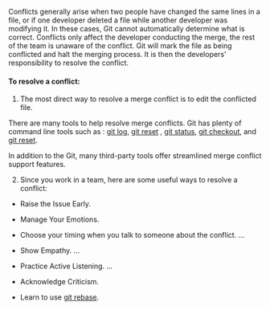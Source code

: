 Conflicts generally arise when two people have changed the same lines in a file, or if one developer deleted a file while another developer was modifying it. In these cases, Git cannot automatically determine what is correct. Conflicts only affect the developer conducting the merge, the rest of the team is unaware of the conflict. Git will mark the file as being conflicted and halt the merging process. It is then the developers' responsibility to resolve the conflict.

#### To resolve a conflict: 

1. The most direct way to resolve a merge conflict is to edit the conflicted file. 

There are many tools to help resolve merge conflicts. Git has plenty of command line tools such as :  [git log](./log.md), [git reset](./reset.md) , [git status](./status.md),  [git checkout](./checkout.md), and [git reset](./reset.md). 

In addition to the Git, many third-party tools offer streamlined merge conflict support features.

2. Since you work in a  team, here are some useful ways to resolve a conflict:

- Raise the Issue Early.

    

- Manage Your Emotions. 

- Choose your timing when you talk to someone about the conflict. ...

- Show Empathy. ...

- Practice Active Listening. ...

- Acknowledge Criticism.

- Learn to use [git rebase](rebase.md).